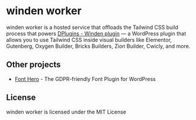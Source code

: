 # winden worker

winden worker is a hosted service that offloads the Tailwind CSS build process that powers [DPlugins - Winden plugin](https://dplugins.com/downloads/winden/) — a WordPress plugin that allows you to use Tailwind CSS inside visual builders like Elementor, Gutenberg, Oxygen Builder, Bricks Builders, Zion Builder, Cwicly, and more.

## Other projects

- [Font Hero](https://dplugins.com/products/font-hero/) - The GDPR-friendly Font Plugin for WordPress 

## License

winden worker is licensed under the MIT License
